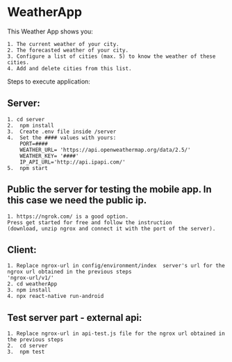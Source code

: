 # WeatherApp

This Weather App shows you:

    1. The current weather of your city.
    2. The forecasted weather of your city.
    3. Configure a list of cities (max. 5) to know the weather of these cities.
    4. Add and delete cities from this list.

Steps to execute application:

## Server:
    1. cd server
    2.  npm install
    3.  Create .env file inside /server
    4.  Set the #### values with yours:
        PORT=####
        WEATHER_URL= 'https://api.openweathermap.org/data/2.5/'
        WEATHER_KEY= '####'
        IP_API_URL='http://api.ipapi.com/'
    5.  npm start

## Public the server for testing the mobile app. In this case we need the public ip.
    1. https://ngrok.com/ is a good option. 
    Press get started for free and follow the instruction 
    (download, unzip ngrox and connect it with the port of the server).

## Client:
    1. Replace ngrox-url in config/environment/index  server's url for the ngrox url obtained in the previous steps
    'ngrox-url/v1/'
    2. cd weatherApp
    3. npm install
    4. npx react-native run-android
    

## Test server part - external api:
    1. Replace ngrox-url in api-test.js file for the ngrox url obtained in the previous steps
    2.  cd server
    3.  npm test
